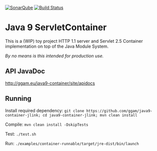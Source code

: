 [![SonarQube](https://sonarcloud.io/api/project_badges/quality_gate?project=eu.ggam:container)](https://sonarcloud.io/dashboard?id=eu.ggam%3Acontainer)
[![Build Status](https://travis-ci.org/ggam/java9-container.svg?branch=master)](https://travis-ci.org/ggam/java9-container)

# Java 9 ServletContainer

This is a (WIP) toy project HTTP 1.1 server and Servlet 2.5 Container implementation on top of the Java Module System.

*By no means is this intended for production use.*

## API JavaDoc

http://ggam.eu/java9-container/site/apidocs

## Running

Install required dependency: `git clone https://github.com/ggam/java9-container-jlink; cd java9-container-jlink; mvn clean install`

Compile: `mvn clean install -DskipTests`

Test: `./test.sh`

Run: `./examples/container-runnable/target/jre-dist/bin/launch`
